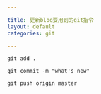 ```yaml
---

title: 更新blog要用到的git指令
layout: default
categories: git

---
```



`git add .`

`git commit -m "what's new"`

`git push origin master`
